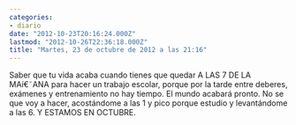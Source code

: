 ```yaml
---
categories:
- diario
date: "2012-10-23T20:16:24.000Z"
lastmod: "2012-10-26T22:36:18.000Z"
title: "Martes, 23 de octubre de 2012 a las 21:16"
---
```


Saber que tu vida acaba cuando tienes que quedar A LAS 7 DE LA MAí€˜ANA para hacer un trabajo escolar, porque por la tarde entre deberes, exámenes y entrenamiento no hay tiempo. El mundo acabará pronto. No se que voy a hacer, acostándome a las 1 y pico porque estudio y levantándome a las 6. Y ESTAMOS EN OCTUBRE.